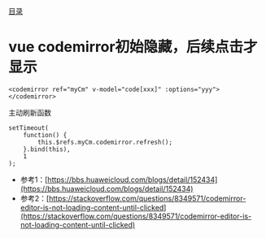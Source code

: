 [目录](./)
# vue codemirror初始隐藏，后续点击才显示

```
<codemirror ref="myCm" v-model="code[xxx]" :options="yyy"></codemirror>
```

主动刷新函数

```
setTimeout(
    function() {
        this.$refs.myCm.codemirror.refresh();
    }.bind(this),
    1
);
```

* 参考1：[https://bbs.huaweicloud.com/blogs/detail/152434](https://bbs.huaweicloud.com/blogs/detail/152434)
* 参考2：[https://stackoverflow.com/questions/8349571/codemirror-editor-is-not-loading-content-until-clicked](https://stackoverflow.com/questions/8349571/codemirror-editor-is-not-loading-content-until-clicked)
